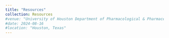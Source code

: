 ```yaml
---
title: "Resources"
collection: Resources
#venue: "University of Houston Department of Pharmacological & Pharmaceutical Sciences"
#date: 2024-08-16
#location: "Houston, Texas"
---
```



